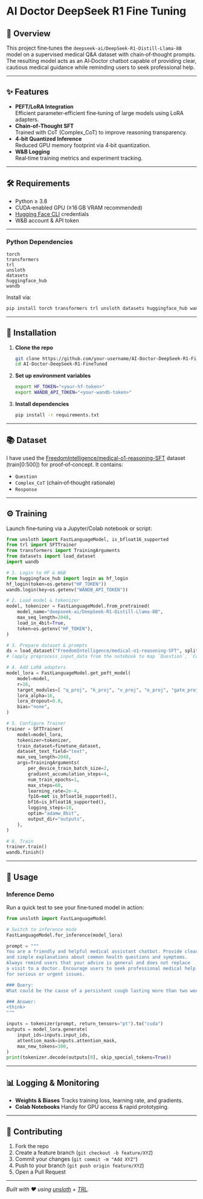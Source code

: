 # AI Doctor DeepSeek R1 Fine Tuning
## 🏥 Overview

This project fine‑tunes the `deepseek-ai/DeepSeek-R1-Distill-Llama-8B` model on a supervised medical Q&A dataset with chain‑of‑thought prompts. The resulting model acts as an AI‑Doctor chatbot capable of providing clear, cautious medical guidance while reminding users to seek professional help.

---

## ✨ Features

- **PEFT/LoRA Integration**  
  Efficient parameter‑efficient fine‑tuning of large models using LoRA adapters.  
- **Chain‑of‑Thought SFT**  
  Trained with CoT (Complex_CoT) to improve reasoning transparency.  
- **4‑bit Quantized Inference**  
  Reduced GPU memory footprint via 4‑bit quantization.  
- **W&B Logging**  
  Real‑time training metrics and experiment tracking.  

---

## 🛠 Requirements

- Python ≥ 3.8  
- CUDA‑enabled GPU (≥16 GB VRAM recommended)  
- [Hugging Face CLI](https://huggingface.co/docs/huggingface_hub/quick-start#1-log-in) credentials  
- W&B account & API token  

---

### Python Dependencies

```text
torch
transformers
trl
unsloth
datasets
huggingface_hub
wandb
````

Install via:

```bash
pip install torch transformers trl unsloth datasets huggingface_hub wandb
```

---

## 🔧 Installation

1. **Clone the repo**

   ```bash
   git clone https://github.com/your-username/AI-Doctor-DeepSeek-R1-FineTuned.git
   cd AI-Doctor-DeepSeek-R1-FineTuned
   ```

2. **Set up environment variables**

   ```bash
   export HF_TOKEN="<your-hf-token>"
   export WANDB_API_TOKEN="<your-wandb-token>"
   ```

3. **Install dependencies**

   ```bash
   pip install -r requirements.txt
   ```

---

## 📚 Dataset

I have used the [FreedomIntelligence/medical-o1-reasoning-SFT](https://huggingface.co/datasets/FreedomIntelligence/medical-o1-reasoning-SFT) dataset (train\[0:500]) for proof‑of‑concept. It contains:

* `Question`
* `Complex_CoT` (chain‑of‑thought rationale)
* `Response`

---

## ⚙️ Training

Launch fine‑tuning via a Jupyter/Colab notebook or script:

```python
from unsloth import FastLanguageModel, is_bfloat16_supported
from trl import SFTTrainer
from transformers import TrainingArguments
from datasets import load_dataset
import wandb

# 1. Login to HF & W&B
from huggingface_hub import login as hf_login
hf_login(token=os.getenv("HF_TOKEN"))
wandb.login(key=os.getenv("WANDB_API_TOKEN"))

# 2. Load model & tokenizer
model, tokenizer = FastLanguageModel.from_pretrained(
    model_name="deepseek-ai/DeepSeek-R1-Distill-Llama-8B",
    max_seq_length=2048,
    load_in_4bit=True,
    token=os.getenv("HF_TOKEN"),
)

# 3. Prepare dataset & prompts
ds = load_dataset("FreedomIntelligence/medical-o1-reasoning-SFT", split="train[:500]", trust_remote_code=True)
# (apply preprocess_input_data from the notebook to map `Question`, `Complex_CoT`, `Response` → formatted text)

# 4. Add LoRA adapters
model_lora = FastLanguageModel.get_peft_model(
    model=model,
    r=16,
    target_modules=[ "q_proj", "k_proj", "v_proj", "o_proj", "gate_proj", "up_proj", "down_proj" ],
    lora_alpha=16,
    lora_dropout=0.0,
    bias="none",
)

# 5. Configure Trainer
trainer = SFTTrainer(
    model=model_lora,
    tokenizer=tokenizer,
    train_dataset=finetune_dataset,
    dataset_text_field="text",
    max_seq_length=2048,
    args=TrainingArguments(
        per_device_train_batch_size=2,
        gradient_accumulation_steps=4,
        num_train_epochs=1,
        max_steps=60,
        learning_rate=2e-4,
        fp16=not is_bfloat16_supported(),
        bf16=is_bfloat16_supported(),
        logging_steps=10,
        optim="adamw_8bit",
        output_dir="outputs",
    ),
)

# 6. Train
trainer.train()
wandb.finish()
```

---

## 🚀 Usage

### Inference Demo

Run a quick test to see your fine‑tuned model in action:

```python
from unsloth import FastLanguageModel

# Switch to inference mode
FastLanguageModel.for_inference(model_lora)

prompt = """
You are a friendly and helpful medical assistant chatbot. Provide clear
and simple explanations about common health questions and symptoms.
Always remind users that your advice is general and does not replace
a visit to a doctor. Encourage users to seek professional medical help
for serious or urgent issues.

### Query:
What could be the cause of a persistent cough lasting more than two weeks?

### Answer:
<think>
"""

inputs = tokenizer(prompt, return_tensors="pt").to("cuda")
outputs = model_lora.generate(
    input_ids=inputs.input_ids,
    attention_mask=inputs.attention_mask,
    max_new_tokens=300,
)
print(tokenizer.decode(outputs[0], skip_special_tokens=True))
```

---

## 📊 Logging & Monitoring

* **Weights & Biases**
  Tracks training loss, learning rate, and gradients.
* **Colab Notebooks**
  Handy for GPU access & rapid prototyping.

---

## 🤝 Contributing

1. Fork the repo
2. Create a feature branch (`git checkout -b feature/XYZ`)
3. Commit your changes (`git commit -m "Add XYZ"`)
4. Push to your branch (`git push origin feature/XYZ`)
5. Open a Pull Request

---

*Built with ❤️ using [unsloth](https://github.com/unslothai/unsloth) + [TRL](https://github.com/huggingface/trl).*

```
```
